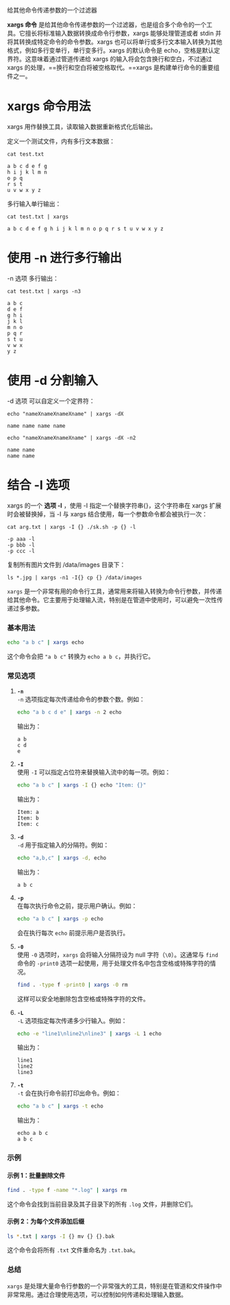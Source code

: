 给其他命令传递参数的一个过滤器

**xargs 命令** 是给其他命令传递参数的一个过滤器，也是组合多个命令的一个工具。它擅长将标准输入数据转换成命令行参数，xargs 能够处理管道或者 stdin 并将其转换成特定命令的命令参数。xargs 也可以将单行或多行文本输入转换为其他格式，例如多行变单行，单行变多行。xargs 的默认命令是 echo，空格是默认定界符。这意味着通过管道传递给 xargs 的输入将会包含换行和空白，不过通过 xargs 的处理，==换行和空白将被空格取代。==xargs 是构建单行命令的重要组件之一。

# xargs 命令用法
xargs 用作替换工具，读取输入数据重新格式化后输出。

定义一个测试文件，内有多行文本数据：
```
cat test.txt

a b c d e f g
h i j k l m n
o p q
r s t
u v w x y z

```
多行输入单行输出：
```
cat test.txt | xargs

a b c d e f g h i j k l m n o p q r s t u v w x y z

```

# 使用 -n 进行多行输出
-n 选项 多行输出：
```
cat test.txt | xargs -n3

a b c
d e f
g h i
j k l
m n o
p q r
s t u
v w x
y z

```
# 使用 -d 分割输入
-d 选项 可以自定义一个定界符：
```
echo "nameXnameXnameXname" | xargs -dX

name name name name

```
```
echo "nameXnameXnameXname" | xargs -dX -n2

name name
name name

```

# 结合 -I 选项
xargs 的一个 **选项 -I** ，使用 -I 指定一个替换字符串{}，这个字符串在 xargs 扩展时会被替换掉，当 -I 与 xargs 结合使用，每一个参数命令都会被执行一次：
```
cat arg.txt | xargs -I {} ./sk.sh -p {} -l

-p aaa -l
-p bbb -l
-p ccc -l

```

复制所有图片文件到 /data/images 目录下：
```
ls *.jpg | xargs -n1 -I{} cp {} /data/images
```


`xargs` 是一个非常有用的命令行工具，通常用来将输入转换为命令行参数，并传递给其他命令。它主要用于处理输入流，特别是在管道中使用时，可以避免一次性传递过多参数。

### 基本用法

```bash
echo "a b c" | xargs echo
```

这个命令会把 `"a b c"` 转换为 `echo a b c`，并执行它。

### 常见选项

1. **`-n`**  
    `-n` 选项指定每次传递给命令的参数个数。例如：
    
    ```bash
    echo "a b c d e" | xargs -n 2 echo
    ```
    
    输出为：
    
    ```
    a b
    c d
    e
    ```
    
2. **`-I`**  
    使用 `-I` 可以指定占位符来替换输入流中的每一项。例如：
    
    ```bash
    echo "a b c" | xargs -I {} echo "Item: {}"
    ```
    
    输出为：
    
    ```
    Item: a
    Item: b
    Item: c
    ```
    
3. **`-d`**  
    `-d` 用于指定输入的分隔符。例如：
    
    ```bash
    echo "a,b,c" | xargs -d, echo
    ```
    
    输出为：
    
    ```
    a b c
    ```
    
4. **`-p`**  
    在每次执行命令之前，提示用户确认。例如：
    
    ```bash
    echo "a b c" | xargs -p echo
    ```
    
    会在执行每次 `echo` 前提示用户是否执行。
    
5. **`-0`**  
    使用 `-0` 选项时，`xargs` 会将输入分隔符设为 null 字符（`\0`）。这通常与 `find` 命令的 `-print0` 选项一起使用，用于处理文件名中包含空格或特殊字符的情况。
    
    ```bash
    find . -type f -print0 | xargs -0 rm
    ```
    
    这样可以安全地删除包含空格或特殊字符的文件。
    
6. **`-L`**  
    `-L` 选项指定每次传递多少行输入。例如：
    
    ```bash
    echo -e "line1\nline2\nline3" | xargs -L 1 echo
    ```
    
    输出为：
    
    ```
    line1
    line2
    line3
    ```
    
7. **`-t`**  
    `-t` 会在执行命令前打印出命令。例如：
    
    ```bash
    echo "a b c" | xargs -t echo
    ```
    
    输出为：
    
    ```
    echo a b c
    a b c
    ```
    

### 示例

#### 示例 1：批量删除文件

```bash
find . -type f -name "*.log" | xargs rm
```

这个命令会找到当前目录及其子目录下的所有 `.log` 文件，并删除它们。

#### 示例 2：为每个文件添加后缀

```bash
ls *.txt | xargs -I {} mv {} {}.bak
```

这个命令会将所有 `.txt` 文件重命名为 `.txt.bak`。

### 总结

`xargs` 是处理大量命令行参数的一个非常强大的工具，特别是在管道和文件操作中非常常用。通过合理使用选项，可以控制如何传递和处理输入数据。